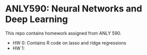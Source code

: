 # ANLY590: Neural Networks and Deep Learning

This repo contains homework assigned from ANLY 590. 

* HW 0: Contains R code on lasso and ridge regressions
* HW 1: 
